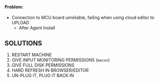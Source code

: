 #### Problem:
- Connection to MCU board unreliable, failing when using cloud editor to UPLOAD
	- After Agent Install
## SOLUTIONS
1. RESTART MACHINE
2. GIVE INPUT MONITORING PERMISSIONS (`macos`)
3. GIVE FULL DISK PERMISSIONS
4. HARD REFRESH IN BROWSER/EDITOR
5. UN-PLUG IT, PLUG IT BACK IN